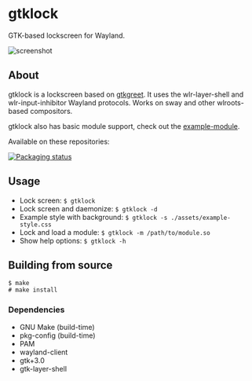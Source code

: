 # gtklock
GTK-based lockscreen for Wayland.

![screenshot](https://user-images.githubusercontent.com/21199271/169707623-2ac5f02b-b6ed-461a-b9a3-5d96440843a2.png)
## About
gtklock is a lockscreen based on [gtkgreet](https://git.sr.ht/~kennylevinsen/gtkgreet).
It uses the wlr-layer-shell and wlr-input-inhibitor Wayland protocols.
Works on sway and other wlroots-based compositors.

gtklock also has basic module support, check out the [example-module](https://github.com/jovanlanik/gtklock-example-module).

Available on these repositories:

[![Packaging status](https://repology.org/badge/vertical-allrepos/gtklock.svg)](https://repology.org/project/gtklock/versions)
## Usage
- Lock screen: `$ gtklock`
- Lock screen and daemonize: `$ gtklock -d`
- Example style with background: `$ gtklock -s ./assets/example-style.css`
- Lock and load a module: `$ gtklock -m /path/to/module.so`
- Show help options: `$ gtklock -h`
## Building from source
```
$ make
# make install
```
### Dependencies
- GNU Make (build-time)
- pkg-config (build-time)
- PAM
- wayland-client
- gtk+3.0
- gtk-layer-shell
